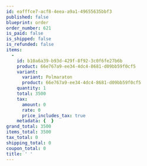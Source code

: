 ```yaml
---
id: eafffce7-acf8-4eea-a9a1-49655635bbf3
published: false
blueprint: order
order_number: 621
is_paid: false
is_shipped: false
is_refunded: false
items:
  -
    id: b10a6a39-b93d-429f-8f92-3c0f6fe27b6b
    product: 66e767a9-ee34-4dc4-8681-d09bb59f0cf5
    variant:
      variant: Polmaraton
      product: 66e767a9-ee34-4dc4-8681-d09bb59f0cf5
    quantity: 1
    total: 3500
    tax:
      amount: 0
      rate: 0
      price_includes_tax: true
    metadata: {  }
grand_total: 3500
items_total: 3500
tax_total: 0
shipping_total: 0
coupon_total: 0
title: ' '
---
```

